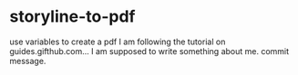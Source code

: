 # storyline-to-pdf
use variables to create a pdf
I am following the tutorial on guides.gifthub.com... I am supposed to write something about me.  commit message.

